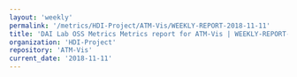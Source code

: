 ```yaml
---
layout: 'weekly'
permalink: '/metrics/HDI-Project/ATM-Vis/WEEKLY-REPORT-2018-11-11'
title: 'DAI Lab OSS Metrics Metrics report for ATM-Vis | WEEKLY-REPORT-2018-11-11'
organization: 'HDI-Project'
repository: 'ATM-Vis'
current_date: '2018-11-11'
---
```

